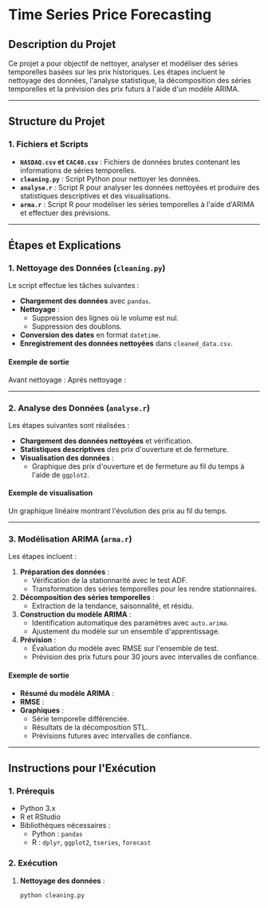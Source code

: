 # Time Series Price Forecasting

## Description du Projet

Ce projet a pour objectif de nettoyer, analyser et modéliser des séries temporelles basées sur les prix historiques. Les étapes incluent le nettoyage des données, l'analyse statistique, la décomposition des séries temporelles et la prévision des prix futurs à l'aide d'un modèle ARIMA.

---

## Structure du Projet

### 1. Fichiers et Scripts
- **`NASDAQ.csv` et `CAC40.csv`** : Fichiers de données brutes contenant les informations de séries temporelles.
- **`cleaning.py`** : Script Python pour nettoyer les données.
- **`analyse.r`** : Script R pour analyser les données nettoyées et produire des statistiques descriptives et des visualisations.
- **`arma.r`** : Script R pour modéliser les séries temporelles à l'aide d'ARIMA et effectuer des prévisions.

---

## Étapes et Explications

### 1. Nettoyage des Données (`cleaning.py`)
Le script effectue les tâches suivantes :
- **Chargement des données** avec `pandas`.
- **Nettoyage** :
  - Suppression des lignes où le volume est nul.
  - Suppression des doublons.
- **Conversion des dates** en format `datetime`.
- **Enregistrement des données nettoyées** dans `cleaned_data.csv`.

#### Exemple de sortie
Avant nettoyage :
Aprés nettoyage :


---

### 2. Analyse des Données (`analyse.r`)
Les étapes suivantes sont réalisées :
- **Chargement des données nettoyées** et vérification.
- **Statistiques descriptives** des prix d'ouverture et de fermeture.
- **Visualisation des données** :
  - Graphique des prix d'ouverture et de fermeture au fil du temps à l'aide de `ggplot2`.

#### Exemple de visualisation
Un graphique linéaire montrant l'évolution des prix au fil du temps.

---

### 3. Modélisation ARIMA (`arma.r`)
Les étapes incluent :
1. **Préparation des données** :
   - Vérification de la stationnarité avec le test ADF.
   - Transformation des séries temporelles pour les rendre stationnaires.
2. **Décomposition des séries temporelles** :
   - Extraction de la tendance, saisonnalité, et résidu.
3. **Construction du modèle ARIMA** :
   - Identification automatique des paramètres avec `auto.arima`.
   - Ajustement du modèle sur un ensemble d'apprentissage.
4. **Prévision** :
   - Évaluation du modèle avec RMSE sur l'ensemble de test.
   - Prévision des prix futurs pour 30 jours avec intervalles de confiance.

#### Exemple de sortie
- **Résumé du modèle ARIMA** :
- **RMSE** :
- **Graphiques** :
  - Série temporelle différenciée.
  - Résultats de la décomposition STL.
  - Prévisions futures avec intervalles de confiance.

---

## Instructions pour l'Exécution

### 1. Prérequis
- Python 3.x
- R et RStudio
- Bibliothèques nécessaires :
  - Python : `pandas`
  - R : `dplyr`, `ggplot2`, `tseries`, `forecast`

### 2. Exécution
1. **Nettoyage des données** :
   ```bash
   python cleaning.py
